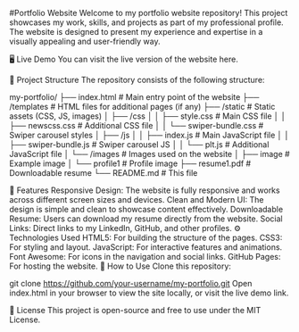 #Portfolio Website
Welcome to my portfolio website repository! This project showcases my work, skills, and projects as part of my professional profile. The website is designed to present my experience and expertise in a visually appealing and user-friendly way.

🖥️ Live Demo
You can visit the live version of the website here.

📂 Project Structure
The repository consists of the following structure:

my-portfolio/
├── index.html                # Main entry point of the website
├── /templates                # HTML files for additional pages (if any)
├── /static                   # Static assets (CSS, JS, images)
│   ├── /css
│   │   ├── style.css         # Main CSS file
│   │   ├── newscss.css       # Additional CSS file
│   │   └── swiper-bundle.css # Swiper carousel styles
│   ├── /js
│   │   ├── index.js          # Main JavaScript file
│   │   ├── swiper-bundle.js  # Swiper carousel JS
│   │   └── plt.js            # Additional JavaScript file
│   └── /images               # Images used on the website
│       ├── image             # Example image
│       └── profile1          # Profile image
├── resume1.pdf               # Downloadable resume
└── README.md                 # This file

🚀 Features
Responsive Design: The website is fully responsive and works across different screen sizes and devices.
Clean and Modern UI: The design is simple and clean to showcase content effectively.
Downloadable Resume: Users can download my resume directly from the website.
Social Links: Direct links to my LinkedIn, GitHub, and other profiles.
⚙️ Technologies Used
HTML5: For building the structure of the pages.
CSS3: For styling and layout.
JavaScript: For interactive features and animations.
Font Awesome: For icons in the navigation and social links.
GitHub Pages: For hosting the website.
📄 How to Use
Clone this repository:

git clone https://github.com/your-username/my-portfolio.git
Open index.html in your browser to view the site locally, or visit the live demo link.

📜 License
This project is open-source and free to use under the MIT License.
